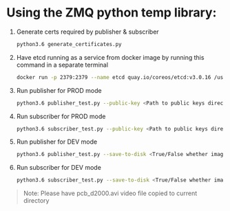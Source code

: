 # Using the ZMQ python temp library:

1. Generate certs required by publisher & subscriber

    ```sh
    python3.6 generate_certificates.py
    ```

2. Have etcd running as a service from docker image by running this command in a separate terminal

    ```sh
    docker run -p 2379:2379 --name etcd quay.io/coreos/etcd:v3.0.16 /usr/local/bin/etcd -advertise-client-urls http://0.0.0.0:2379 -listen-client-urls http://0.0.0.0:2379
    ```

3. Run publisher for PROD mode

    ```sh
    python3.6 publisher_test.py --public-key <Path to public keys directory> --private-key <Path to private keys directory> --save-to-disk <True/False whether images are to be saved to disk>
    ```

4. Run subscriber for PROD mode

    ```sh
    python3.6 subscriber_test.py --public-key <Path to public keys directory> --private-key <Path to private keys directory> --save-to-disk <True/False whether images are to be saved to disk>
    ```

5. Run publisher for DEV mode

    ```sh
    python3.6 publisher_test.py --save-to-disk <True/False whether images are to be saved to disk>
    ```

6. Run subscriber for DEV mode

    ```sh
    python3.6 subscriber_test.py --save-to-disk <True/False whether images are to be saved to disk>
    ```

> Note: Please have pcb_d2000.avi video file copied to current directory
